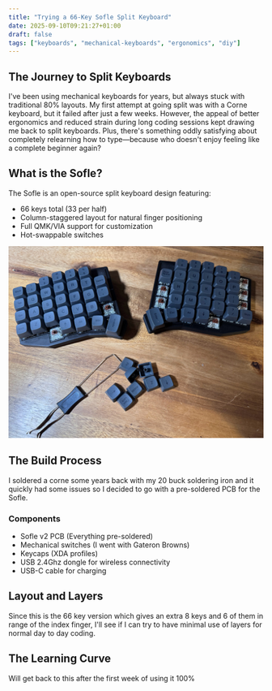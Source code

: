 ```yaml
---
title: "Trying a 66-Key Sofle Split Keyboard"
date: 2025-09-10T09:21:27+01:00
draft: false
tags: ["keyboards", "mechanical-keyboards", "ergonomics", "diy"]
---
```


## The Journey to Split Keyboards
I've been using mechanical keyboards for years, but always stuck with traditional 80% layouts. My first attempt at going split was with a Corne keyboard, but it failed after just a few weeks. However, the appeal of better ergonomics and reduced strain during long coding sessions kept drawing me back to split keyboards. Plus, there's something oddly satisfying about completely relearning how to type—because who doesn't enjoy feeling like a complete beginner again?

## What is the Sofle?

The Sofle is an open-source split keyboard design featuring:
- 66 keys total (33 per half)
- Column-staggered layout for natural finger positioning
- Full QMK/VIA support for customization
- Hot-swappable switches

![sofle](sofle.jpg)

## The Build Process

I soldered a corne some years back with my 20 buck soldering iron and it quickly had some issues so I decided to go with a pre-soldered PCB for the Sofle.

### Components
- Sofle v2 PCB (Everything pre-soldered)
- Mechanical switches (I went with Gateron Browns)
- Keycaps (XDA profiles)
- USB 2.4Ghz dongle for wireless connectivity
- USB-C cable for charging

## Layout and Layers

Since this is the 66 key version which gives an extra 8 keys and 6 of them in range of the index finger, I'll see if I can try to have minimal use of layers for normal day to day coding.

## The Learning Curve

Will get back to this after the first week of using it 100%